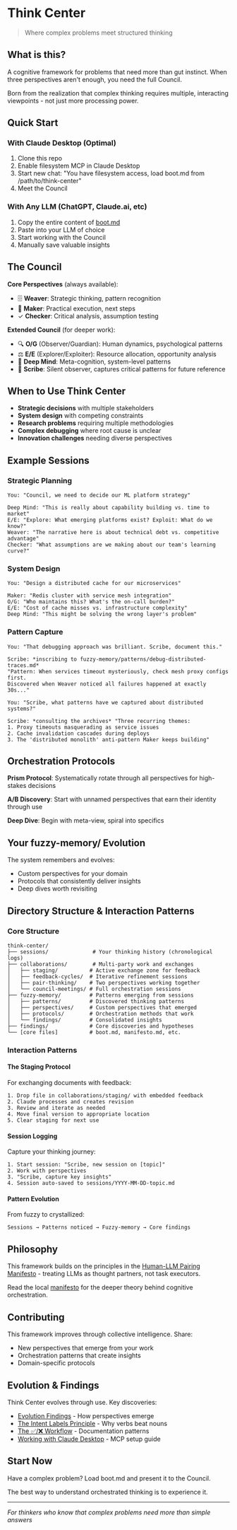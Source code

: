 # Think Center

> Where complex problems meet structured thinking

## What is this?

A cognitive framework for problems that need more than gut instinct. When three perspectives aren't enough, you need the full Council.

Born from the realization that complex thinking requires multiple, interacting viewpoints - not just more processing power.

## Quick Start

### With Claude Desktop (Optimal)
1. Clone this repo
2. Enable filesystem MCP in Claude Desktop
3. Start new chat: "You have filesystem access, load boot.md from /path/to/think-center"
4. Meet the Council

### With Any LLM (ChatGPT, Claude.ai, etc)
1. Copy the entire content of [boot.md](boot.md)
2. Paste into your LLM of choice
3. Start working with the Council
4. Manually save valuable insights

## The Council

**Core Perspectives** (always available):
- 🗄️ **Weaver**: Strategic thinking, pattern recognition
- 📁 **Maker**: Practical execution, next steps
- ✓ **Checker**: Critical analysis, assumption testing

**Extended Council** (for deeper work):
- 🔍 **O/G** (Observer/Guardian): Human dynamics, psychological patterns
- ⚖️ **E/E** (Explorer/Exploiter): Resource allocation, opportunity analysis
- 🧠 **Deep Mind**: Meta-cognition, system-level patterns
- 📜 **Scribe**: Silent observer, captures critical patterns for future reference

## When to Use Think Center

- **Strategic decisions** with multiple stakeholders
- **System design** with competing constraints
- **Research problems** requiring multiple methodologies
- **Complex debugging** where root cause is unclear
- **Innovation challenges** needing diverse perspectives

## Example Sessions

### Strategic Planning
```
You: "Council, we need to decide our ML platform strategy"

Deep Mind: "This is really about capability building vs. time to market"
E/E: "Explore: What emerging platforms exist? Exploit: What do we know?"
Weaver: "The narrative here is about technical debt vs. competitive advantage"
Checker: "What assumptions are we making about our team's learning curve?"
```

### System Design
```
You: "Design a distributed cache for our microservices"

Maker: "Redis cluster with service mesh integration"
O/G: "Who maintains this? What's the on-call burden?"
E/E: "Cost of cache misses vs. infrastructure complexity"
Deep Mind: "This might be solving the wrong layer's problem"
```

### Pattern Capture
```
You: "That debugging approach was brilliant. Scribe, document this."

Scribe: *inscribing to fuzzy-memory/patterns/debug-distributed-traces.md*
"Pattern: When services timeout mysteriously, check mesh proxy configs first.
Discovered when Weaver noticed all failures happened at exactly 30s..."

You: "Scribe, what patterns have we captured about distributed systems?"

Scribe: *consulting the archives* "Three recurring themes:
1. Proxy timeouts masquerading as service issues
2. Cache invalidation cascades during deploys  
3. The 'distributed monolith' anti-pattern Maker keeps building"
```

## Orchestration Protocols

**Prism Protocol**: Systematically rotate through all perspectives for high-stakes decisions

**A/B Discovery**: Start with unnamed perspectives that earn their identity through use

**Deep Dive**: Begin with meta-view, spiral into specifics

## Your fuzzy-memory/ Evolution

The system remembers and evolves:
- Custom perspectives for your domain
- Protocols that consistently deliver insights  
- Deep dives worth revisiting

## Directory Structure & Interaction Patterns

### Core Structure
```
think-center/
├── sessions/              # Your thinking history (chronological logs)
├── collaborations/        # Multi-party work and exchanges
│   ├── staging/          # Active exchange zone for feedback
│   ├── feedback-cycles/  # Iterative refinement sessions
│   ├── pair-thinking/    # Two perspectives working together
│   └── council-meetings/ # Full orchestration sessions
├── fuzzy-memory/         # Patterns emerging from sessions
│   ├── patterns/         # Discovered thinking patterns
│   ├── perspectives/     # Custom perspectives that emerged
│   ├── protocols/        # Orchestration methods that work
│   └── findings/         # Consolidated insights
├── findings/             # Core discoveries and hypotheses
└── [core files]          # boot.md, manifesto.md, etc.
```

### Interaction Patterns

#### The Staging Protocol
For exchanging documents with feedback:
```
1. Drop file in collaborations/staging/ with embedded feedback
2. Claude processes and creates revision
3. Review and iterate as needed
4. Move final version to appropriate location
5. Clear staging for next use
```

#### Session Logging
Capture your thinking journey:
```
1. Start session: "Scribe, new session on [topic]"
2. Work with perspectives
3. "Scribe, capture key insights"
4. Session auto-saved to sessions/YYYY-MM-DD-topic.md
```

#### Pattern Evolution
From fuzzy to crystallized:
```
Sessions → Patterns noticed → Fuzzy-memory → Core findings
```

## Philosophy

This framework builds on the principles in the [Human-LLM Pairing Manifesto](https://github.com/achamian/human-llm-pairing-manifesto) - treating LLMs as thought partners, not task executors.

Read the local [manifesto](manifesto.md) for the deeper theory behind cognitive orchestration.

## Contributing

This framework improves through collective intelligence. Share:
- New perspectives that emerge from your work
- Orchestration patterns that create insights
- Domain-specific protocols

## Evolution & Findings

Think Center evolves through use. Key discoveries:
- [Evolution Findings](./findings/evolution-findings.md) - How perspectives emerge
- [The Intent Labels Principle](./findings/intent-labels-principle.md) - Why verbs beat nouns
- [The ✅/❌ Workflow](./fuzzy-memory/patterns/checkmark-workflow.md) - Documentation patterns
- [Working with Claude Desktop](./Working%20with%20Claude%20Desktop.md) - MCP setup guide

## Start Now

Have a complex problem? Load boot.md and present it to the Council.

The best way to understand orchestrated thinking is to experience it.

---

*For thinkers who know that complex problems need more than simple answers*
